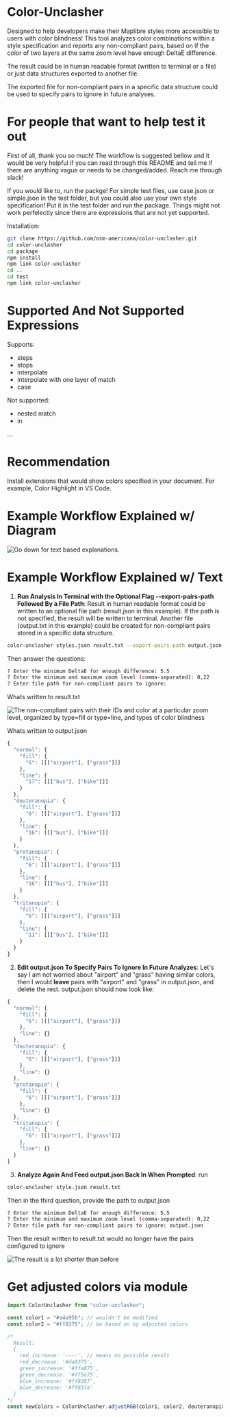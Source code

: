 # Color-Unclasher

Designed to help developers make their Maplibre styles more accessible to users with color blindness! This tool analyzes color combinations within a style specification and reports any non-compliant pairs, based on if the color of two layers at the same zoom level have enough DeltaE difference.

The result could be in human readable format (written to terminal or a file) or just data structures exported to another file. 

The exported file for non-compliant pairs in a specific data structure could be used to specify pairs to ignore in future analyses.

# For people that want to help test it out
First of all, thank you so much! The workflow is suggested bellow and it would be very helpful if you can read through this README and tell me if there are anything vague or needs to be changed/added. Reach me through slack! 

If you would like to, run the packge! For simple test files, use case.json or simple.json in the test folder, but you could also use your own style specification! Put it in the test folder and run the package. Things might not work perfelectly since there are expressions that are not yet supported.


Installation:

```sh
git clone https://github.com/osm-americana/color-unclasher.git
cd color-unclasher
cd package
npm install
npm link color-unclasher
cd ..
cd test
npm link color-unclasher
```

# Supported And Not Supported Expressions
Supports:
-  steps
-  stops
-  interpolate
-  interpolate with one layer of match
-  case

Not supported:
- nested match
- in

...
  
# Recommendation

Install extensions that would show colors specified in your document. For example, Color Highlight in VS Code.

# Example Workflow Explained w/ Diagram
![Go down for text based explanations.](.github/d.png)

# Example Workflow Explained w/ Text
1.  **Run Analysis In Terminal with the Optional Flag --export-pairs-path Followed By a File Path**: Result in human readable format could be written to an optional file path (result.json in this example). If the path is not specified, the result will be written to terminal. Another file (output.txt in this example) could be created for non-compliant pairs stored in a specific data structure.

```sh
color-unclasher styles.json result.txt --export-pairs-path output.json
```

Then answer the questions:
```sh
? Enter the minimum DeltaE for enough difference: 5.5
? Enter the minimum and maximum zoom level (comma-separated): 0,22
? Enter file path for non-compliant pairs to ignore: 
```

Whats written to result.txt

![The non-compliant pairs with their IDs and color at a particular zoom level, organized by type=fill or type=line, and types of color blindness](.github/r1.png)

Whats written to output.json

```js
{
  "normal": {
    "fill": {
      "6": [[["airport"], ["grass"]]]
    },
    "line": {
      "17": [[["bus"], ["bike"]]]
    }
  },
  "deuteranopia": {
    "fill": {
      "6": [[["airport"], ["grass"]]]
    },
    "line": {
      "16": [[["bus"], ["bike"]]]
    }
  },
  "protanopia": {
    "fill": {
      "6": [[["airport"], ["grass"]]]
    },
    "line": {
      "16": [[["bus"], ["bike"]]]
    }
  },
  "tritanopia": {
    "fill": {
      "6": [[["airport"], ["grass"]]]
    },
    "line": {
      "11": [[["bus"], ["bike"]]]
    }
  }
}
```

2. **Edit output.json To Specify Pairs To Ignore In Future Analyzes**: Let's say I am not worried about "airport" and "grass" having similar colors, then I would **leave** pairs with "airport" and "grass" in output.json, and delete the rest. output.json should now look like:

```js
{
  "normal": {
    "fill": {
      "6": [[["airport"], ["grass"]]]
    },
    "line": {}
  },
  "deuteranopia": {
    "fill": {
      "6": [[["airport"], ["grass"]]]
    },
    "line": {}
  },
  "protanopia": {
    "fill": {
      "6": [[["airport"], ["grass"]]]
    },
    "line": {}
  },
  "tritanopia": {
    "fill": {
      "6": [[["airport"], ["grass"]]]
    },
    "line": {}
  }
}
```

3. **Analyze Again And Feed output.json Back In When Prompted**: run

```sh
color-unclasher style.json result.txt
```
Then in the third question, provide the path to output.json
```sh
? Enter the minimum DeltaE for enough difference: 5.5
? Enter the minimum and maximum zoom level (comma-separated): 0,22
? Enter file path for non-compliant pairs to ignore: output.json
```

Then the result written to result.txt would no longer have the pairs configured to ignore

![The result is a lot shorter than before](.github/r2.png)

# Get adjusted colors via module

```js
import ColorUnclasher from "color-unclasher";

const color1 = "#a4a95b"; // wouldn't be modified
const color2 = "#ff8375"; // be based on by adjusted colors 

/*
  Result:
  {
    red_increase: '----', // means no possible result
    red_decrease: '#da8375',
    green_increase: '#ffa875',
    green_decrease: '#ff5e75',
    blue_increase: '#ff8387',
    blue_decrease: '#ff833a'
  }
*/
const newColors = ColorUnclasher.adjustRGB(color1, color2, deuteranopia);
```
